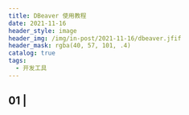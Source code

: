 ```yaml
---
title: DBeaver 使用教程
date: 2021-11-16
header_style: image
header_img: /img/in-post/2021-11-16/dbeaver.jfif
header_mask: rgba(40, 57, 101, .4)
catalog: true
tags:
  - 开发工具
---
```




## 01 | 